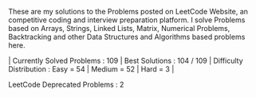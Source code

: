 These are my solutions to the Problems posted on LeetCode Website, an competitive coding and interview preparation platform. 
I solve Problems based on Arrays, Strings, Linked Lists, Matrix, Numerical Problems, Backtracking and other Data Structures and Algorithms based problems here.

| Currently Solved Problems : 109
| Best Solutions : 104 / 109
| Difficulty Distribution : 
                             Easy = 54
                           | Medium = 52
                           | Hard = 3 | 

LeetCode Deprecated Problems : 2
 
